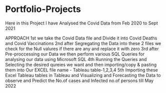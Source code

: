 # Portfolio-Projects
Here in this Project I have Analysed the Covid Data from Feb 2020 to Sept 2021 

  APPROACH
1st we take the Covid Data file and Divide it into Covid Deaths and Covid Vaccinations
2nd after Segregating the Data into these 2 files we check for the Null valures if there are any and replace it with zero
3rd after Pre-proccessing our Data we then perform various SQL Queries for analysing our data using Microsoft SQL 
4th Running the Queries and Selecting the desired qureies we want and then importing/copy & pasting them into Our EXCEL file name - Tableau table-1,2,3,4
5th Importing these Excel Tableau tables in Tableau and Visualizing and Forecasting the Data to observe and Predict the No.of cases and Infected no.of persons till May 2022
